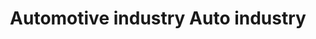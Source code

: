 ---
title: Automotive industry Auto industry
longTitle: 'Automotive industry, Auto industry'
tags:
- gccommon
use:
- "[[Automobile industry]]"
---